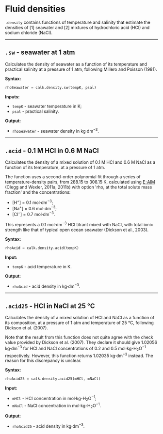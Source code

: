 # Fluid densities

`.density` contains functions of temperature and salinity that estimate the densities of [1] seawater and [2] mixtures of hydrochloric acid (HCl) and sodium chloride (NaCl).

---

## `.sw` - seawater at 1 atm

Calculates the density of seawater as a function of its temperature and practical salinity at a pressure of 1 atm, following Millero and Poisson (1981).

**Syntax:**

```python
rhoSeawater = calk.density.sw(tempK, psal)
```

**Inputs:**

  * `tempK` - seawater temperature in K;
  * `psal` - practical salinity.

**Output:**

  * `rhoSeawater` - seawater density in kg·dm<sup>−3</sup>.

---

## `.acid` - 0.1 M HCl in 0.6 M NaCl

Calculates the density of a mixed solution of 0.1 M HCl and 0.6 M NaCl as a function of its temperature, at a pressure of 1 atm.

The function uses a second-order polynomial fit through a series of temperature-density pairs, from 288.15 to 308.15 K, calculated using [E-AIM](http://www.aim.env.uea.ac.uk/aim/density/density_electrolyte.php) (Clegg and Wexler, 2011a, 2011b) with option 'rho, at the total solute mass fraction' and the concentrations:

  * [H<sup>+</sup>] = 0.1 mol·dm<sup>−3</sup>;
  * [Na<sup>+</sup>] = 0.6 mol·dm<sup>−3</sup>;
  * [Cl<sup>−</sup>] = 0.7 mol·dm<sup>−3</sup>.

This represents a 0.1 mol·dm<sup>−3</sup> HCl titrant mixed with NaCl, with total ionic strength like that of typical open ocean seawater (Dickson et al., 2003).

**Syntax:**

```python
rhoAcid = calk.density.acid(tempK)
```

**Input:**

  * `tempK` - acid temperature in K.

**Output:**

  * `rhoAcid` - acid density in kg·dm<sup>−3</sup>.

---

## `.acid25` - HCl in NaCl at 25 °C

Calculates the density of a mixed solution of HCl and NaCl as a function of its composition, at a pressure of 1 atm and temperature of 25 °C, following Dickson et al. (2007).

Note that the result from this function does not quite agree with the check value provided by Dickson et al. (2007). They declare it should give 1.02056 kg·dm<sup>−3</sup> for HCl and NaCl concentrations of 0.2 and 0.5 mol·kg-H<sub>2</sub>O<sup>−1</sup> respectively. However, this function returns 1.02035 kg·dm<sup>−3</sup> instead. The reason for this discrepancy is unclear.

**Syntax:**

```python
rhoAcid25 = calk.density.acid25(mHCl, mNaCl)
```

**Input:**

  * `mHCl` - HCl concentration in mol·kg-H<sub>2</sub>O<sup>−1</sup>;
  * `mNaCl` - NaCl concentration in mol·kg-H<sub>2</sub>O<sup>−1</sup>.

**Output:**

  * `rhoAcid25` - acid density in kg·dm<sup>−3</sup>.
